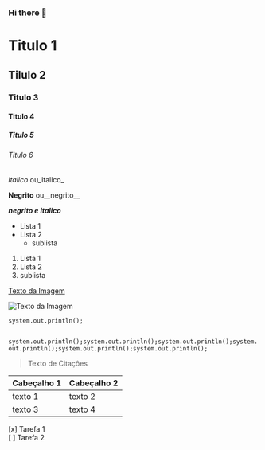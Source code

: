### Hi there 👋

# Titulo 1
## Tilulo 2
### Titulo 3
#### Titulo 4
##### Titulo 5
###### Titulo 6

*italico* ou_italico_

**Negrito** ou__negrito__

___negrito e italico___

- Lista 1
- Lista 2
  - sublista

1. Lista 1
2. Lista 2
 1. sublista


 [Texto da Imagem](https://img.freepik.com/fotos-gratis/bela-arquitetura-edificio-cidade-taipei_74190-3105.jpg)
 
 ![Texto da Imagem](https://img.freepik.com/fotos-gratis/bela-arquitetura-edificio-cidade-taipei_74190-3105.jpg)

 `system.out.println();`

 ``` system.out.println();system.out.println();system.out.println();system.out.println();system.out.println();system.out.println();```

 > Texto de Citaçôes

 | Cabeçalho 1 | Cabeçalho 2 |
 |------------ |-------------|
 | texto 1     | texto 2     |
 | texto 3     | texto 4     |

  [x] Tarefa 1<br>
  [ ] Tarefa 2


<!--
**Blaykdev/Blaykdev** is a ✨ _special_ ✨ repository because its `README.md` (this file) appears on your GitHub profile.

Here are some ideas to get you started:

- 🔭 I’m currently working on ...
- 🌱 I’m currently learning ...
- 👯 I’m looking to collaborate on ...
- 🤔 I’m looking for help with ...
- 💬 Ask me about ...
- 📫 How to reach me: ...
- 😄 Pronouns: ...
- ⚡ Fun fact: ...
-->


[def]: ./images/arquitetura-taipei.jpg